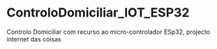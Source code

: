 # ControloDomiciliar_IOT_ESP32
Controlo Domiciliar com recurso ao micro-controlador ESp32, projecto internet das coisas 
